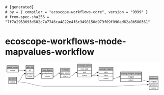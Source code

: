 ```
# [generated]
# by = { compiler = "ecoscope-workflows-core", version = "9999" }
# from-spec-sha256 = "7f7a2953093d602c7a7746ca4822e4f6c3498150d973f09f090ad62a8b580361"

```
# ecoscope-workflows-mode-mapvalues-workflow

![](graph.png)
